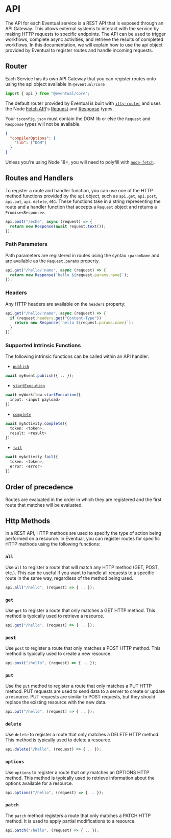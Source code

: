 # API

The API for each Eventual service is a REST API that is exposed through an API Gateway. This allows external systems to interact with the service by making HTTP requests to specific endpoints. The API can be used to trigger workflows, complete async activities, and retrieve the results of completed workflows. In this documentation, we will explain how to use the api object provided by Eventual to register routes and handle incoming requests.

## Router

Each Service has its own API Gateway that you can register routes onto using the api object available in `@eventual/core`

```ts
import { api } from "@eventual/core";
```

The default router provided by Eventual is built with [`itty-router`](https://github.com/kwhitley/itty-router) and uses the Node [Fetch API](https://developer.mozilla.org/en-US/docs/Web/API/Fetch_API)'s [Request](https://developer.mozilla.org/en-US/docs/Web/API/Request) and [Response](https://developer.mozilla.org/en-US/docs/Web/API/Response) types.

Your `tsconfig.json` must contain the DOM lib or else the `Request` and `Response` types will not be available.

```json
{
  "compilerOptions": {
    "lib": ["DOM"]
  }
}
```

Unless you're using Node 18+, you will need to polyfill with [`node-fetch`](https://www.npmjs.com/package/node-fetch).

## Routes and Handlers

To register a route and handler function, you can use one of the HTTP method functions provided by the `api` object, such as `api.get`, `api.post`, `api.put`, `api.delete`, etc. These functions take in a string representing the route and a handler function that accepts a `Request` object and returns a `Promise<Response>`.

```ts
api.post("/echo", async (request) => {
  return new Response(await request.text());
});
```

### Path Parameters

Path parameters are registered in routes using the syntax `:paramName` and are available as the `Request.params` property.

```ts
api.get("/hello/:name", async (request) => {
  return new Response(`hello ${request.params.name}`);
});
```

### Headers

Any HTTP headers are available on the `headers` property:

```ts
api.get("/hello/:name", async (request) => {
  if (request.headers.get("Content-Type"))
    return new Response(`hello ${request.params.name}`);
  }
});
```

### Supported Intrinsic Functions

The following intrinsic functions can be called within an API handler:

- [`publish`](./2-event.md#publish-to-an-event)

```ts
await myEvent.publish({ .. });
```

- [`startExecution`](./3-workflow.md#start-execution)

```ts
await myWorkflow.startExecution({
  input: <input payload>
})
```

- [`complete`](./4-activity.md#complete-an-activity)

```ts
await myActivity.complete({
  token: <token>,
  result: <result>
})
```

- [`fail`](./4-activity.md#fail-an-activity)

```ts
await myActivity.fail({
  token: <token>,
  error: <error>
})
```

## Order of precedence

Routes are evaluated in the order in which they are registered and the first route that matches will be evaluated.

## Http Methods

In a REST API, HTTP methods are used to specify the type of action being performed on a resource. In Eventual, you can register routes for specific HTTP methods using the following functions:

### `all`

Use `all` to register a route that will match any HTTP method (GET, POST, etc.). This can be useful if you want to handle all requests to a specific route in the same way, regardless of the method being used.

```ts
api.all("/hello", (request) => { .. });
```

### `get`

Use `get` to register a route that only matches a GET HTTP method. This method is typically used to retrieve a resource.

```ts
api.get("/hello", (request) => { .. });
```

### `post`

Use `post` to register a route that only matches a POST HTTP method. This method is typically used to create a new resource.

```ts
api.post("/hello", (request) => { .. });
```

### `put`

Use the `put` method to register a route that only matches a PUT HTTP method. PUT requests are used to send data to a server to create or update a resource. PUT requests are similar to POST requests, but they should replace the existing resource with the new data.

```ts
api.put("/hello", (request) => { .. });
```

### `delete`

Use `delete` to register a route that only matches a DELETE HTTP method. This method is typically used to delete a resource.

```ts
api.delete("/hello", (request) => { .. });
```

### `options`

Use `options` to register a route that only matches an OPTIONS HTTP method. This method is typically used to retrieve information about the options available for a resource.

```ts
api.options("/hello", (request) => { .. });
```

### `patch`

The `patch` method registers a route that only matches a PATCH HTTP method. It is used to apply partial modifications to a resource.

```ts
api.patch("/hello", (request) => { .. });
```
